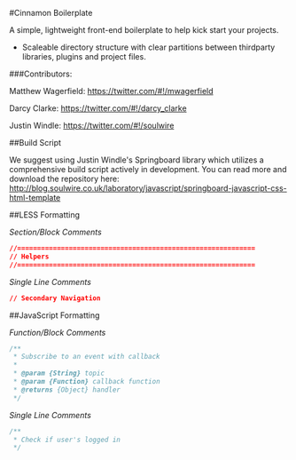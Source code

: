 #Cinnamon Boilerplate

A simple, lightweight front-end boilerplate to help kick start your projects.

* Scaleable directory structure with clear partitions between thirdparty libraries, plugins and project files.

###Contributors:

Matthew Wagerfield: https://twitter.com/#!/mwagerfield

Darcy Clarke: https://twitter.com/#!/darcy_clarke

Justin Windle: https://twitter.com/#!/soulwire

##Build Script

We suggest using Justin Windle's Springboard library which utilizes a comprehensive build script actively in development. You can read more and download the repository here: http://blog.soulwire.co.uk/laboratory/javascript/springboard-javascript-css-html-template

##LESS Formatting

*Section/Block Comments*
```css
//============================================================
// Helpers
//============================================================
```

*Single Line Comments*

```css
// Secondary Navigation
```

##JavaScript Formatting

*Function/Block Comments*

```javascript
/**
 * Subscribe to an event with callback
 * 
 * @param {String} topic 
 * @param {Function} callback function
 * @returns {Object} handler
 */
```

*Single Line Comments*

```javascript
/**
 * Check if user's logged in
 */
```


